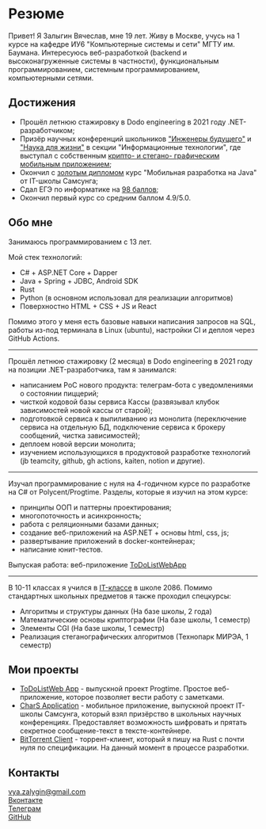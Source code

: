 # Резюме

Привет! Я Залыгин Вячеслав, мне 19 лет. Живу в Москве, учусь на 1 курсе на кафедре ИУ6 "Компьютерные системы и сети" МГТУ им. Баумана. Интересуюсь веб-разработкой (backend и высоконагруженные системы в частности), функциональным программированием, системным программированием, компьютерными сетями. 

## Достижения

* Прошёл летнюю стажировку в Dodo engineering в 2021 году .NET-разработчиком;
* Призёр научных конференций школьников ["Инженеры будущего"](https://github.com/vzalygin/aboutme/blob/master/attachments/engineers.jpg) и ["Наука для жизни"](https://github.com/vzalygin/aboutme/blob/master/attachments/science.jpg) в секции "Информационные технологии", где выступал с собственным [крипто- и стегано- графическим мобильным приложением](https://github.com/vzalygin/Chars);
* Окончил с [золотым дипломом](https://github.com/vzalygin/aboutme/blob/master/attachments/samsung.jpg) курс "Мобильная разработка на Java" от IT-школы Самсунга;
* Сдал ЕГЭ по информатике на [98 баллов](https://github.com/vzalygin/aboutme/blob/master/attachments/ege.png);
* Окончил первый курс со средним баллом 4.9/5.0.

## Обо мне

Занимаюсь программированием c 13 лет.

Мой стек технологий:

* C# + ASP.NET Core + Dapper
* Java + Spring + JDBC, Android SDK
* Rust
* Python (в основном использовал для реализации алгоритмов)
* Поверхностно HTML + CSS + JS и React

Помимо этого у меня есть базовые навыки написания запросов на SQL, работы из-под терминала в Linux (ubuntu), настройки CI и деплоя через GitHub Actions. 

---

Прошёл летнюю стажировку (2 месяца) в Dodo engineering в 2021 году на позиции .NET-разработчика, там я занимался:

* написанием PoC нового продукта: телеграм-бота с уведомлениями о состоянии пиццерий;
* чисткой кодовой базы сервиса Кассы (развязывал клубок зависимостей новой кассы от старой); 
* подготовкой сервиса к выпиливанию из монолита (переключение сервиса на отдельную БД, подключение сервиса к брокеру сообщений, чистка зависимостей);
* деплоем новой версии монолита;
* изучением использующихся в продуктовой разработке технологий (jb teamcity, github, gh actions, kaiten, notion и другие).

---

Изучал программирование с нуля на 4-годичном курсе по разработке на C# от Polycent/Progtime. Разделы, которые я изучил на этом курсе:

* принципы ООП и паттерны проектирования;
* многопоточность и асинхронность;
* работа с реляционными базами данных;
* создание веб-приложений на ASP.NET + основы html, css, js;
* развертывание приложений в docker-контейнерах;
* написание юнит-тестов. 

Выпуская работа: веб-приложение [ToDoListWebApp](https://github.com/vzalygin/TODOListWebApp)

---

В 10-11 классах я учился в [IT-классе](https://profil.mos.ru/it/o-proekte.html) в школе 2086. Помимо стандартных школьных предметов я также проходил спецкурсы:

* Алгоритмы и структуры данных (На базе школы, 2 года)
* Математические основы криптографии (На базе школы, 1 семестр)
* Элементы CGI (На базе школы, 1 семестр)
* Реализация стеганографических алгоритмов (Технопарк МИРЭА, 1 семестр)

## Мои проекты

* [ToDoListWeb App](https://github.com/vzalygin/TODOListWebApp) - выпускной проект Progtime. Простое веб-приложение, которое позволяет вести работу с заметками.
* [CharS Application](https://github.com/vzalygin/Chars) - мобильное приложение, выпускной проект IT-школы Самсунга, который взял призёрство в школьных научных конференциях. Предоставляет возможность шифровать и прятать секретное сообщение-текст в тексте-контейнере.
* [BitTorrent Client](https://github.com/vzalygin/bittorrent_client) - торрент-клиент, который я пишу на Rust с почти нуля по спецификации. На данный момент в процессе разработки.

## Контакты

vya.zalygin@gmail.com  
[Вконтакте](https://vk.com/v_zalygin)  
[Телеграм](https://t.me/v_zalygin)  
[GitHub](https://github.com/vzalygin)  
